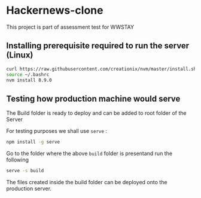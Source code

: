 # Hackernews-clone
This project is part of assessment test for WWSTAY 

## Installing prerequisite required to run the server (Linux)

```sh
curl https://raw.githubusercontent.com/creationix/nvm/master/install.sh | sh
source ~/.bashrc
nvm install 8.9.0
```

## Testing how production machine would serve 

The Build folder is ready to deploy and can be added to root folder of the Server 

For testing purposes we shall use `serve` : 
```sh
npm install -g serve
```

Go to the folder where the above `build` folder is presentand run the following

```sh
serve -s build
```


The files created inside the build folder can be deployed onto the production server.
